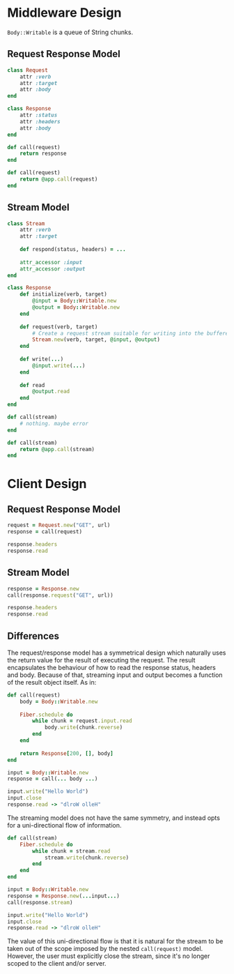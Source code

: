 

# Middleware Design

`Body::Writable` is a queue of String chunks.

## Request Response Model

~~~ruby
class Request
	attr :verb
	attr :target
	attr :body
end

class Response
	attr :status
	attr :headers
	attr :body
end

def call(request)
	return response
end

def call(request)
	return @app.call(request)
end
~~~

## Stream Model

~~~ruby
class Stream
	attr :verb
	attr :target
	
	def respond(status, headers) = ...
	
	attr_accessor :input
	attr_accessor :output
end

class Response
	def initialize(verb, target)
		@input = Body::Writable.new
		@output = Body::Writable.new
	end
	
	def request(verb, target)
		# Create a request stream suitable for writing into the buffered response:
		Stream.new(verb, target, @input, @output)
	end
	
	def write(...)
		@input.write(...)
	end
	
	def read
		@output.read
	end
end

def call(stream)
	# nothing. maybe error
end

def call(stream)
	return @app.call(stream)
end
~~~

# Client Design

## Request Response Model

~~~ruby
request = Request.new("GET", url)
response = call(request)

response.headers
response.read
~~~

## Stream Model

~~~ruby
response = Response.new
call(response.request("GET", url))

response.headers
response.read
~~~

## Differences

The request/response model has a symmetrical design which naturally uses the return value for the result of executing the request. The result encapsulates the behaviour of how to read the response status, headers and body. Because of that, streaming input and output becomes a function of the result object itself. As in:

~~~ruby
def call(request)
	body = Body::Writable.new
	
	Fiber.schedule do
		while chunk = request.input.read
			body.write(chunk.reverse)
		end
	end
	
	return Response[200, [], body]
end

input = Body::Writable.new
response = call(... body ...)

input.write("Hello World")
input.close
response.read -> "dlroW olleH"
~~~

The streaming model does not have the same symmetry, and instead opts for a uni-directional flow of information.

~~~ruby
def call(stream)
	Fiber.schedule do
		while chunk = stream.read
			stream.write(chunk.reverse)
		end
	end
end

input = Body::Writable.new
response = Response.new(...input...)
call(response.stream)

input.write("Hello World")
input.close
response.read -> "dlroW olleH"
~~~

The value of this uni-directional flow is that it is natural for the stream to be taken out of the scope imposed by the nested `call(request)` model. However, the user must explicitly close the stream, since it's no longer scoped to the client and/or server.
